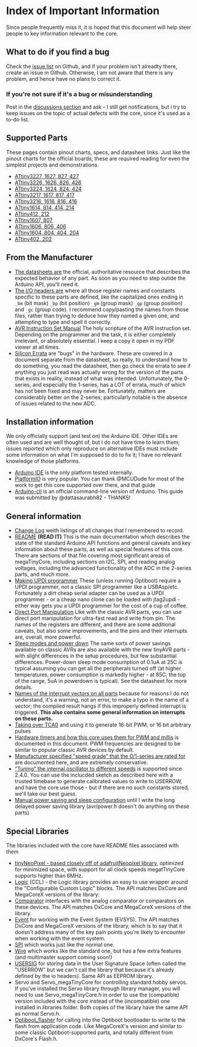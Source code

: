 # Index of Important Information
Since people frequently miss it, it is hoped that this document will help steer people to key information relevant to the core.

## What to do if you find a bug
Check the [issue list](https://github.com/SpenceKonde/megaTinyCore/issues) on Github, and if your problem isn't alreadty there, create an issue in Github. Otherwise, I am not aware that there is any problem, and hence have no plans to correct it.

### If you're not sure if it's a bug or misunderstanding
Post in the [discussions section](https://github.com/SpenceKonde/megaTinyCore/discussions) and ask - I still get notifications, but i try to keep issues on the topic of actual defects with the core, since it's used as a to-do list.


## Supported Parts
These pages contain pinout charts, specs, and datasheet links. Just like the pinout charts for the official boards, these are required reading for even the simplest projects and demonstrations.

* [ATtiny3227, 1627, 827, 427](ATtiny_x27.md)
* [ATtiny3226, 1626, 826, 426](ATtiny_x26.md)
* [ATtiny3224, 1624, 824, 424](ATtiny_x24.md)
* [ATtiny3217, 1617, 817, 417](ATtiny_x17.md)
* [ATtiny3216, 1616, 816, 416](ATtiny_x16.md)
* [ATtiny1614, 814, 414, 214](ATtiny_x14.md)
* [ATtiny412, 212](ATtiny_x12.md)
* [ATtiny1607, 807](ATtiny_x07.md)
* [ATtiny1606, 806, 406](ATtiny_x06.md)
* [ATtiny1604, 804, 404, 204](ATtiny_x04.md)
* [ATtiny402, 202](ATtiny_x02.md)

## From the Manufacturer
* [The datasheets are](Datasheets.md) the official, authoritative resource that describes the expected behavior of any part. As soon as you need to step outide the Arduino API, you'll need it.
* [The I/O headers are](ioheaders/README.md) where all those register names and constants specific to these parts are defined, like the capitalized ones ending in `_bm` (bit mask) `_bp` (bit position) `_gm` (group mask) `_gp` (group position) and `_gc` (group code). I recommend copy/pasting the names from those files, rather than trying to deduce how they named a given one, and attempting to type and spell it correctly.
* [AVR Instruction Set Manual](https://ww1.microchip.com/downloads/en/DeviceDoc/AVR-InstructionSet-Manual-DS40002198.pdf) The holy scripture of the AVR instruction set. Depending on the programmer and the task, it is either completely irrelevant, or absolutely essential. I keep a copy it open in my PDF viewer at all times.
* [Silicon Errata](Errata.md) are "bugs" in the hardware. These are covered in a document separate from the datasheet, so really, to understand how to do something, you read the datasheet, then go check the errata to see if anything you just read was actually wrong for the version of the parts that exists in reality, instead of what was intended. Unfortunately, the 0-series, and especially the 1-series, has a LOT of errata, much of which has not been fixed and may never be. Fortunately, matters are considerably better on the 2-series; particularly notable is the absence of issues related to the new ADC.

## Installation information
We only officially support (and test on) the Arduino IDE. Other IDEs are often used and are well thought of, but I do not have time to learn them; issues reported which only reproduce on alternative IDEs must include some information on what I'm supposed to do to fix it; I have no relevant knowledge of those platforms.
* [Arduino IDE](../../Installation.md) is the only platform tested internally.
* [PlatformIO](PlatformIO.md) is very popular. You can thank @MCUDude for most of the work to get this core supported over there, and that guide
* [Arduino-cli](Arduino-cli.md) is an official command-line version of Arduino. This guide was submitted by @dattasaurabh82 - THANKS!

## General information
* [Change Log](../../ChangeLog.md) weith listings of all changes that I remembered to record.
* [README](../../README.md) **(READ IT)** This is the main documentation which describes the state of the standard Arduino API functions and general caveats and key information about these parts, as well as special features of this core. There are sections of that file covering most significant areas of megaTinyCore, including sections on I2C, SPI, and reading analog voltages, including the advanced functionality of the ADC in the 2-series parts, and much more.
* [Making UPDI programmer](../../MakeUPDIProgrammer.md) These (unless running Optiboot) require a UPDI programmer, not a classic SPI programmer like a USBAsp/etc. Fortunately a dirt cheap serial adapter can be used as a UPDI programmer - or a cheap nano clone can be loaded with jtag2updi - either way gets you a UPDI programmer for the cost of a cup of coffee.
* [Direct Port Manipulation](DirectPortManipulation.md) Like with the classic AVR parts, you can use direct port manipulation for ultra-fast read and write from pin. The names of the registers are different, and there are some additional caveats, but also some improvements, and the pins and their interrupts are, overall, more powerful.
* [Sleep modes and power down](PowerSave.md) The same sorts of power savings available on classic AVRs are also available with the new tinyAVR parts - with slight differences in the setup procedures, but few substantial differences. Power-down sleep mode consumption of 0.1uA at 25C is typical assuming you can get all the peripherals turned off (at higher temperatures, power consumption is markedly higher - at 85C, the top of the range, 5uA in powerdown is typical). See the datasheet for more details.
* [Names of the interrupt vectors on all parts](InterruptVectorNames.md) because for reasons I do not understand, it's a warning, not an error, to make a typo in the name of a vector; the compiled result hangs if this improperly defined interrupt is triggered. **This also contains some general information on interrupts on these parts.**
* [Taking over TCA0](TakingOverTCA0.md) and using it to generate 16-bit PWM, or 16 bit arbitrary pulses
* [Hardware timers and how this core uses them for PWM and millis](PWMandTimers.md) is documented in this document. PWM frequencies are designed to be similar to popular classic AVR devices by default.
* [Manufacturer specified "speed grade" that the 0/1-series are rated for](SpeedGrades.md) are documented here, and are extremely conservative.
* ["Tuning" the internal oscillator to different speeds](Tuning.md) is supported since 2.4.0. You can use the inclucded sketch as described here with a trusted timebase to generate calibrated values to write to USERROW, and have the core use those - but if there are no such constants stored, we'll take our best guess.
* [Manual power saving and sleep configuration](PowerSave.md) until I write the long delayed power saving library (avr/power.h doesn't do anything on these parts)

## Special Libraries
The libraries included with the core have README files associated with them
* [tinyNeoPixel - based closely off of adafruitNeopixel library](tinyNeoPixel.md), optimized for minimized space, with support for all clock speeds megatTinyCore supports higher than 6MHz.
* [Logic](../libraries/Logic/README.md) (CCL) - the Logic library provides an easy to use wrapper around the "Configurable Custom Logic" blocks. The API matches DxCore and MegaCoreX versions of the library.
* [Comparator](../libraries/Comparator/README.md) interfaces with the analog comparator or comparators on these devices. The API matches DxCore and MegaCoreX versions of the library.
* [Event](../libraries/Event/README.md) for working with the Event System (EVSYS). The API matches DxCore and MegaCoreX versions of the library, which is to say that it doesn't address many of the key pain points you're likely to encounter when working with the event system.
* [SPI](https://github.com/SpenceKonde/megaTinyCore#spi-support) which works just like the normal one.
* [Wire](https://github.com/SpenceKonde/megaTinyCore#i2c-twi-support) which works like the standard one, but has a few extra features (and multimaster support coming soon!)
* [USERSIG](../libraries/USERSIG/README.md) for storing data in the User Signature Space (often called the "USERROW" but we can't call the library that because it's already defined by the io headers). Same API as EEPROM library.
* Servo and Servo_megaTinyCore for controlling standard hobby servos. If you've installed the Servo library through library manager, you will need to use Servo_megaTinyCore.h in order to use the (compatible) version included with the core instead of the (incompatible) one installed in libraries folder. Both copies of the library have the same API as normal Servo.h.
* [Optiboot_flasher](../libraries/Optiboot_flasher) for calling into the Optiboot bootloader to write to the flash from application code. Like MegaCoreX's version and similar to some classic Optiboot-supported parts, and totally different from DxCore's Flash.h.
